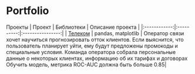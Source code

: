 # Portfolio
Проекты
| Проект       | Библиотеки | Описание проекта |
|:------------:|:----------:|:----------------:|
| [Телеком](https://github.com/koricasmolokom/Portfolio/blob/main/final_pr_github.ipynb) | pandas, matplotlib     |  Оператор связи хочет научиться прогнозировать отток клиентов. Если выяснится, что пользователь планирует уйти, ему будут предложены промокоды и специальные условия. Команда оператора собрала персональные данные о некоторых клиентах, информацию об их тарифах и договорах Обучить модель, метрика ROC-AUC должна быть больше 0.85|
